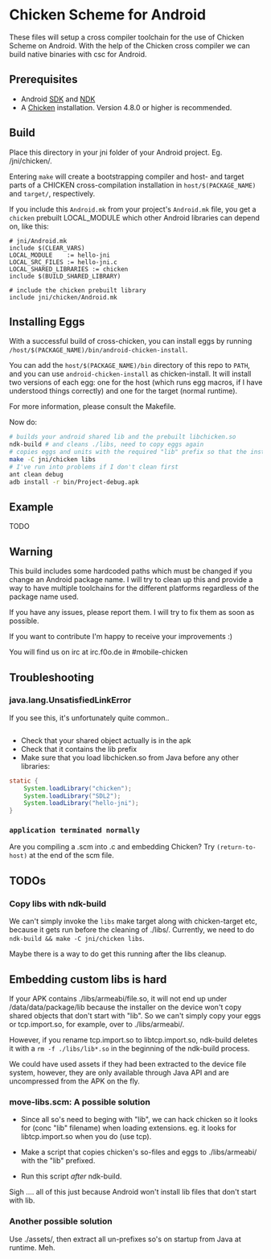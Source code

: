 # Chicken Scheme for Android

These files will setup a cross compiler toolchain for the use of
Chicken Scheme on Android. With the help of the Chicken cross compiler
we can build native binaries with csc for Android.

## Prerequisites

* Android [SDK](http://developer.android.com/sdk/) and [NDK](http://developer.android.com/tools/sdk/ndk/)
* A [Chicken](http://code.call-cc.org) installation. Version 4.8.0 or higher is recommended.

## Build

Place this directory in your jni folder of your Android project. Eg.
<project>/jni/chicken/.

Entering `make` will create a bootstrapping compiler and host- and
target parts of a CHICKEN cross-compilation installation in
`host/$(PACKAGE_NAME)` and `target/`, respectively.

If you include this `Android.mk` from your project's `Android.mk`
file, you get a `chicken` prebuilt LOCAL_MODULE which other Android
libraries can depend on, like this:

```make
# jni/Android.mk
include $(CLEAR_VARS)
LOCAL_MODULE    := hello-jni
LOCAL_SRC_FILES := hello-jni.c
LOCAL_SHARED_LIBRARIES := chicken
include $(BUILD_SHARED_LIBRARY)

# include the chicken prebuilt library
include jni/chicken/Android.mk
```
## Installing Eggs

With a successful build of cross-chicken, you can install eggs by
running `/host/$(PACKAGE_NAME)/bin/android-chicken-install`.

You can add the `host/$(PACKAGE_NAME)/bin` directory of this repo to
`PATH`, and you can use `android-chicken-install` as chicken-install.
It will install two versions of each egg: one for the host (which runs
egg macros, if I have understood things correctly) and one for the
target (normal runtime).

For more information, please consult the Makefile.

Now do:
```bash
# builds your android shared lib and the prebuilt libchicken.so
ndk-build # and cleans ./libs, need to copy eggs again
# copies eggs and units with the required "lib" prefix so that the installer picks them up:
make -C jni/chicken libs
# I've run into problems if I don't clean first
ant clean debug
adb install -r bin/Project-debug.apk
```

## Example

TODO

## Warning

This build includes some hardcoded paths which must be changed if you change an Android package name. I will try to clean up this and provide a way to have multiple toolchains for the different platforms regardless of the package name used.

If you have any issues, please report them. I will try to fix them as soon as possible.

If you want to contribute I'm happy to receive your improvements :)

You will find us on irc at irc.f0o.de in #mobile-chicken

## Troubleshooting

### java.lang.UnsatisfiedLinkError

If you see this, it's unfortunately quite common..

```Caused by: java.lang.UnsatisfiedLinkError: Cannot load library: link_image[1936]:    37 could not load needed library './obj/local/armeabi/libchicken.so' for 'libmain.so' (load_library[1091]: Library './obj/local/armeabi/libchicken.so' not found)
```

- Check that your shared object actually is in the apk
- Check that it contains the lib prefix
- Make sure that you load libchicken.so from Java before any other
 libraries:


```java
static {
    System.loadLibrary("chicken");
    System.loadLibrary("SDL2");
    System.loadLibrary("hello-jni");
}
```

### `application terminated normally`

Are you compiling a .scm into .c and embedding Chicken? Try
`(return-to-host)` at the end of the scm file.


## TODOs

### Copy libs with ndk-build

We can't simply invoke the `libs` make target along with
chicken-target etc, because it gets run before the cleaning of
./libs/. Currently, we need to do `ndk-build && make -C jni/chicken
libs`.

Maybe there is a way to do get this running after the libs cleanup.

## Embedding custom libs is hard

If your APK contains ./libs/armeabi/file.so, it will not end up under
/data/data/package/lib because the installer on the device won't copy
shared objects that don't start with "lib". So we can't simply copy
your eggs or tcp.import.so, for example, over to ./libs/armeabi/.

However, if you rename tcp.import.so to libtcp.import.so, ndk-build deletes
it with a `rm -f ./libs/lib*.so` in the beginning of the ndk-build
process.

We could have used assets if they had been extracted to the device
file system, however, they are only available through Java API and are
uncompressed from the APK on the fly.

### move-libs.scm: A possible solution

- Since all so's need to beging with "lib", we can hack chicken so it
  looks for (conc "lib" filename) when loading extensions. eg. it
  looks for libtcp.import.so when you do (use tcp).

- Make a script that copies chicken's so-files and eggs to
  ./libs/armeabi/ with the "lib" prefixed.

- Run this script *after* ndk-build.

Sigh .... all of this just because Android won't install lib files
that don't start with lib.

### Another possible solution

Use ./assets/, then extract all un-prefixes so's on startup from Java
at runtime. Meh.
